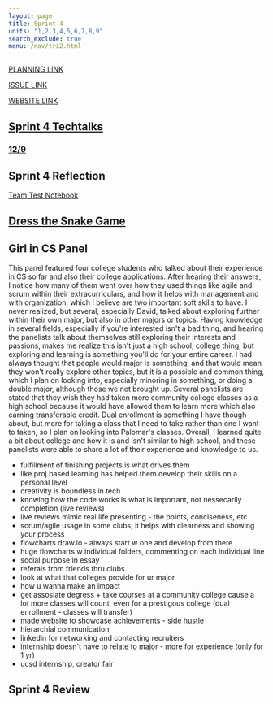 ```yaml
---
layout: page
title: Sprint 4
units: "1,2,3,4,5,6,7,8,9"
search_exclude: true
menu: /nav/tri2.html
---
```


[PLANNING LINK](https://docs.google.com/document/d/1MTAlU9yZtUScLQAipfw7U9pGMIMOpKt-hNyves01jMY/edit?tab=t.0)

[ISSUE LINK]()

[WEBSITE LINK]()

## <a href="{{site.baseurl}}/sprint4techtalk/">Sprint 4 Techtalks</a>
### <a href="{{site.baseurl}}/flaskinjupyter/">12/9</a>

 
## Sprint 4 Reflection
<a href="{{site.baseurl}}/notebooks/tri_2/chatroom/">Team Test Notebook</a>

## [Dress the Snake Game](/katherine_2025/snake/)

## Girl in CS Panel
This panel featured four college students who talked about their experience in CS so far and also their college applications. After hearing their answers, I notice how many of them went over how they used things like agile and scrum within their extracurriculars, and how it helps with management and with organization, which I believe are two important soft skills to have. I never realized, but several, especially David, talked about exploring further within their own major, but also in other majors or topics. Having knowledge in several fields, especially if you're interested isn't a bad thing, and hearing the panelists talk about themselves still exploring their interests and passions, makes me realize this isn't just a high school, college thing, but exploring and learning is something you'll do for your entire career. I had always thought that people would major is something, and that would mean they won't really explore other topics, but it is a possible and common thing, which I plan on looking into, especially minoring in something, or doing a double major, although those we not brought up. Several panelists are stated that they wish they had taken more community college classes as a high school because it would have allowed them to learn more which also earning transferable credit. Dual enrollment is something I have though about, but more for taking a class that I need to take rather than one I want to taken, so I plan on looking into Palomar's classes. Overall, I learned quite a bit about college and how it is and isn't similar to high school, and these panelists were able to share a lot of their experience and knowledge to us. 


- fulfillment of finishing projects is what drives them
- like proj based learning has helped them develop their skills on a personal level
- creativity is boundless in tech
- knowing how the code works is what is important, not nessecarily completion (live reviews)
- live reviews mimic real life presenting - the points, conciseness, etc
- scrum/agile usage in some clubs, it helps with clearness and showing your process 
- flowcharts draw.io - always start w one and develop from there
- huge flowcharts w individual folders, commenting on each individual line 
- social purpose in essay
- referals from friends thru clubs
- look at what that colleges provide for ur major
- how u wanna make an impact
- get assosiate degress + take courses at a community college cause a lot more classes will count, even for a prestigous college (dual enrollment - classes will transfer)
- made website to showcase achievements - side hustle
- hierarchial communication 
- linkedin for networking and contacting recruiters 
- internship doesn't have to relate to major - more for experience (only for 1 yr)
- ucsd internship, creator fair 



## Sprint 4 Review